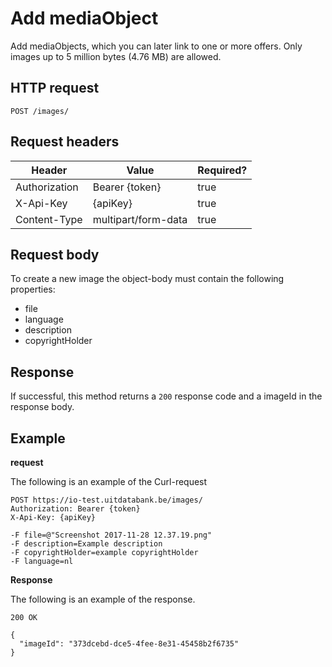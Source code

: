 ---
---

# Add mediaObject

Add mediaObjects, which you can later link to one or more offers. Only images up to 5 million bytes (4.76 MB) are allowed.

## HTTP request

```
POST /images/
```

## Request headers

| Header        | Value            | Required? |
| ------------- | ---------------- | --------- |
| Authorization | Bearer {token}   | true      |
| X-Api-Key     | {apiKey}         | true      |
| Content-Type  | multipart/form-data | true      |

## Request body

To create a new image the object-body must contain the following properties:
- file
- language
- description
- copyrightHolder

## Response

If successful, this method returns a `200` response code and a imageId in the response body.

## Example

**request**

The following is an example of the Curl-request

```
POST https://io-test.uitdatabank.be/images/
Authorization: Bearer {token}
X-Api-Key: {apiKey}

-F file=@"Screenshot 2017-11-28 12.37.19.png"
-F description=Example description
-F copyrightHolder=example copyrightHolder
-F language=nl
```

**Response**

The following is an example of the response.

```
200 OK

{
  "imageId": "373dcebd-dce5-4fee-8e31-45458b2f6735"
}
```
